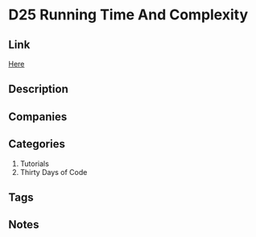 # D25 Running Time And Complexity

## Link

[Here](https://www.hackerrank.com/challenges/30-running-time-and-complexity)

## Description

## Companies

## Categories

1. Tutorials
1. Thirty Days of Code

## Tags

## Notes